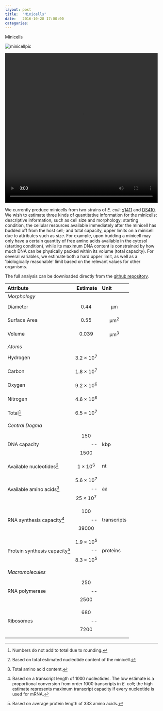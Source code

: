 ```yaml
---
layout: post
title:  "Minicells"
date:   2016-10-28 17:00:00
categories:
---
```


Minicells

![minicellpic](/engineering/images/Fig2b_Minicells.PNG)

<video id="minicellsmov" width="503" height="492" preload controls>
	<source src="/engineering/images/BF.mp4" type = "video/mp4">
</video>


We currently produce minicells from two strains of *E. coli*: [χ1411](http://cgsc.biology.yale.edu/Strain.php?ID=9702) and [DS410](http://cgsc.biology.yale.edu/Strain.php?ID=12920). We wish to estimate three kinds of quantitative information for the minicells: descriptive information, such as cell size and morphology; starting condition, the cellular resources available immediately after the minicell has budded off from the host cell; and total capacity, upper limits on a minicell due to attributes such as size. For example, upon budding a minicell may only have a certain quantity of free amino acids available in the cytosol (starting condition), while its maximum DNA content is constrained by how much DNA can be physically packed within its volume (total capacity). For several variables, we estimate both a hard upper limit, as well as a 'biologically reasonable' limit based on the relevant values for other organisms.	

The full analysis can be downloaded directly from the [github repository](https://github.com/BuildACell/engineering/blob/master/notebooks/minicell-key-numbers.ipynb).

| Attribute | Estimate | Unit |
|:--------- | --------:|:---- |
| *Morphology* |||
| Diameter | $$0.44$$ | $$\si{\um}$$ |
| Surface Area | $$0.55$$ | $$\si{\um}^2$$
| Volume | $$0.039$$ | $$\si{\um}^3$$
||||
| *Atoms* ||| 
| Hydrogen | $$3.2 \times 10^7$$ |   
| Carbon | $$1.8 \times 10^{7}$$ |  
| Oxygen | $$9.2 \times 10^6$$ |  
| Nitrogen | $$4.6 \times 10^6$$ |  
| Total[^rounding] | $$6.5 \times 10^7$$ | 
||||
| *Central Dogma* |||
| DNA capacity | $$150$$--$$1500$$ | kbp 
| Available nucleotides[^estnuc] | $$1 \times 10^6 $$| nt 
| Available amino acids[^totalaa] | $$5.6 \times 10^7$$--$$25 \times 10^7$$| aa 
| RNA synthesis capacity[^trslength] | $$100$$--$$39000$$ | transcripts 
| Protein synthesis capacity[^estprotlen] | $$1.9 \times 10^5$$--$$8.3 \times 10^5$$ | proteins 
||||
| *Macromolecules* |||
| RNA polymerase | $$250$$--$$2500$$ | 
| Ribosomes | $$680$$--$$7200$$ |
||||

[^rounding]: Numbers do not add to total due to rounding.
[^trslength]: Based on a transcript length of 1000 nucleotides. The low estimate is a proportional conversion from order 1000 transcripts in *E. coli*; the high estimate represents maximum transcript capacity if every nucleotide is used for mRNA.
[^estnuc]: Based on total estimated nucleotide content of the minicell.
[^totalaa]: Total amino acid content.
[^estprotlen]: Based on average protein length of 333 amino acids.
